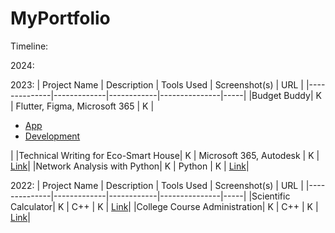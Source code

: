 # MyPortfolio

Timeline:

2024:

2023:
| Project Name | Description | Tools Used | Screenshot(s) | URL |
|--------------|-------------|------------|---------------|-----|
|Budget Buddy| K | Flutter, Figma, Microsoft 365 | K | <ul><li><a href="https://drive.google.com/file/d/1wvY6B5hS8TCBkPD5GWVV6T1m7GnviVs5/view?usp=sharing" target="_blank">App</a></li><li><a href="https://github.com/RyufathSoepeno/MyPortfolio/tree/main/Budget%20Buddy_release4" target="_blank">Development</a></li></ul>|
|Technical Writing for Eco-Smart House| K | Microsoft 365, Autodesk | K | [Link](https://github.com/RyufathSoepeno/MyPortfolio/tree/main/Technical%20Writing%20for%20Eco-Smart%20House)|
|Network Analysis with Python| K | Python | K | [Link](https://github.com/RyufathSoepeno/MyPortfolio/tree/main/Network%20Analysis%20with%20Python)|

2022:
| Project Name | Description | Tools Used | Screenshot(s) | URL |
|--------------|-------------|------------|---------------|-----|
|Scientific Calculator| K | C++ | K | [Link](https://github.com/RyufathSoepeno/MyPortfolio/tree/main/Scientific%20Calculator)|
|College Course Administration| K | C++ | K | [Link](https://github.com/RyufathSoepeno/MyPortfolio/tree/main/College%20Course%20Administration)|
